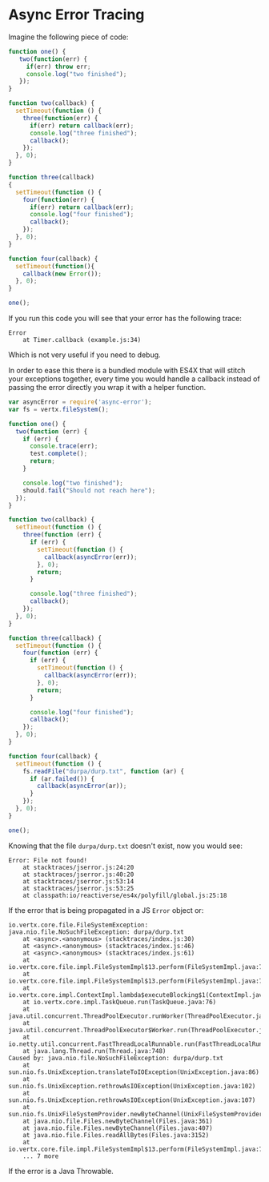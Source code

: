 # Async Error Tracing

Imagine the following piece of code:

```js
function one() {
   two(function(err) {
     if(err) throw err;
     console.log("two finished");
   });
}

function two(callback) {
  setTimeout(function () { 
    three(function(err) {
      if(err) return callback(err);
      console.log("three finished");
      callback();
    });
  }, 0);
}

function three(callback)
{
  setTimeout(function () { 
    four(function(err) {
      if(err) return callback(err);
      console.log("four finished");
      callback();
    });
  }, 0);
}

function four(callback) {
  setTimeout(function(){
    callback(new Error());
  }, 0);
}

one();
```

If you run this code you will see that your error has the following trace:

```
Error
    at Timer.callback (example.js:34)
```

Which is not very useful if you need to debug. 

In order to ease this there is a bundled module with ES4X that will stitch your
exceptions together, every time you would handle a callback instead of passing the
error directly you wrap it with a helper function.

```js
var asyncError = require('async-error');
var fs = vertx.fileSystem();

function one() {
  two(function (err) {
    if (err) {
      console.trace(err);
      test.complete();
      return;
    }

    console.log("two finished");
    should.fail("Should not reach here");
  });
}

function two(callback) {
  setTimeout(function () {
    three(function (err) {
      if (err) {
        setTimeout(function () {
          callback(asyncError(err));
        }, 0);
        return;
      }

      console.log("three finished");
      callback();
    });
  }, 0);
}

function three(callback) {
  setTimeout(function () {
    four(function (err) {
      if (err) {
        setTimeout(function () {
          callback(asyncError(err));
        }, 0);
        return;
      }

      console.log("four finished");
      callback();
    });
  }, 0);
}

function four(callback) {
  setTimeout(function () {
    fs.readFile("durpa/durp.txt", function (ar) {
      if (ar.failed()) {
        callback(asyncError(ar));
      }
    });
  }, 0);
}

one();
```

Knowing that the file `durpa/durp.txt` doesn't exist, now you would see:

```
Error: File not found!
    at stacktraces/jserror.js:24:20
    at stacktraces/jserror.js:40:20
    at stacktraces/jserror.js:53:14
    at stacktraces/jserror.js:53:25
    at classpath:io/reactiverse/es4x/polyfill/global.js:25:18
```

If the error that is being propagated in a JS `Error` object or:

```
io.vertx.core.file.FileSystemException: java.nio.file.NoSuchFileException: durpa/durp.txt
	at <async>.<anonymous> (stacktraces/index.js:30)
	at <async>.<anonymous> (stacktraces/index.js:46)
	at <async>.<anonymous> (stacktraces/index.js:61)
	at io.vertx.core.file.impl.FileSystemImpl$13.perform(FileSystemImpl.java:740)
	at io.vertx.core.file.impl.FileSystemImpl$13.perform(FileSystemImpl.java:732)
	at io.vertx.core.impl.ContextImpl.lambda$executeBlocking$1(ContextImpl.java:275)
	at io.vertx.core.impl.TaskQueue.run(TaskQueue.java:76)
	at java.util.concurrent.ThreadPoolExecutor.runWorker(ThreadPoolExecutor.java:1149)
	at java.util.concurrent.ThreadPoolExecutor$Worker.run(ThreadPoolExecutor.java:624)
	at io.netty.util.concurrent.FastThreadLocalRunnable.run(FastThreadLocalRunnable.java:30)
	at java.lang.Thread.run(Thread.java:748)
Caused by: java.nio.file.NoSuchFileException: durpa/durp.txt
	at sun.nio.fs.UnixException.translateToIOException(UnixException.java:86)
	at sun.nio.fs.UnixException.rethrowAsIOException(UnixException.java:102)
	at sun.nio.fs.UnixException.rethrowAsIOException(UnixException.java:107)
	at sun.nio.fs.UnixFileSystemProvider.newByteChannel(UnixFileSystemProvider.java:214)
	at java.nio.file.Files.newByteChannel(Files.java:361)
	at java.nio.file.Files.newByteChannel(Files.java:407)
	at java.nio.file.Files.readAllBytes(Files.java:3152)
	at io.vertx.core.file.impl.FileSystemImpl$13.perform(FileSystemImpl.java:736)
	... 7 more
```

If the error is a Java Throwable.
